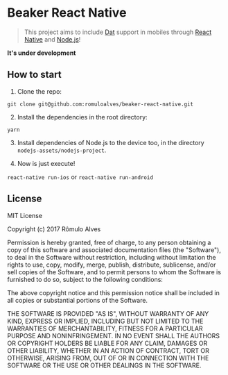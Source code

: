 # Beaker React Native
> This project aims to include [Dat](https://datproject.org/) support in mobiles through [React Native](https://facebook.github.io/react-native/) and [Node.js](https://nodejs.org/en/)!

**It's under development**

## How to start

1. Clone the repo:

`git clone git@github.com:romuloalves/beaker-react-native.git`

2. Install the dependencies in the root directory:

`yarn`

3. Install dependencies of Node.js to the device too, in the directory `nodejs-assets/nodejs-project`.

4. Now is just execute!

`react-native run-ios` or `react-native run-android`

## License

MIT License

Copyright (c) 2017 Rômulo Alves

Permission is hereby granted, free of charge, to any person obtaining a copy
of this software and associated documentation files (the "Software"), to deal
in the Software without restriction, including without limitation the rights
to use, copy, modify, merge, publish, distribute, sublicense, and/or sell
copies of the Software, and to permit persons to whom the Software is
furnished to do so, subject to the following conditions:

The above copyright notice and this permission notice shall be included in all
copies or substantial portions of the Software.

THE SOFTWARE IS PROVIDED "AS IS", WITHOUT WARRANTY OF ANY KIND, EXPRESS OR
IMPLIED, INCLUDING BUT NOT LIMITED TO THE WARRANTIES OF MERCHANTABILITY,
FITNESS FOR A PARTICULAR PURPOSE AND NONINFRINGEMENT. IN NO EVENT SHALL THE
AUTHORS OR COPYRIGHT HOLDERS BE LIABLE FOR ANY CLAIM, DAMAGES OR OTHER
LIABILITY, WHETHER IN AN ACTION OF CONTRACT, TORT OR OTHERWISE, ARISING FROM,
OUT OF OR IN CONNECTION WITH THE SOFTWARE OR THE USE OR OTHER DEALINGS IN THE
SOFTWARE.